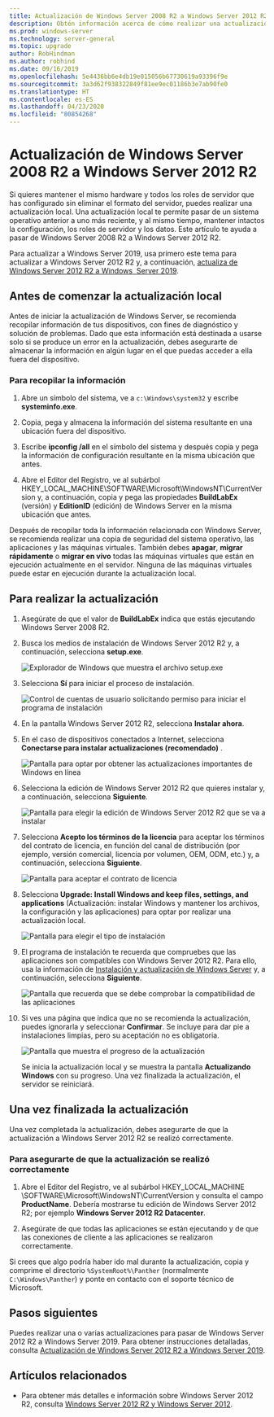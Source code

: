 ```yaml
---
title: Actualización de Windows Server 2008 R2 a Windows Server 2012 R2 | Microsoft Docs
description: Obtén información acerca de cómo realizar una actualización local para pasar de Windows Server 2008 R2 a Windows Server 2012 R2.
ms.prod: windows-server
ms.technology: server-general
ms.topic: upgrade
author: RobHindman
ms.author: robhind
ms.date: 09/16/2019
ms.openlocfilehash: 5e4436bb6e4db19e015056b67730619a93396f9e
ms.sourcegitcommit: 3a3d62f938322849f81ee9ec01186b3e7ab90fe0
ms.translationtype: HT
ms.contentlocale: es-ES
ms.lasthandoff: 04/23/2020
ms.locfileid: "80854268"
---
```

# <a name="upgrade-windows-server-2008-r2-to-windows-server-2012-r2"></a>Actualización de Windows Server 2008 R2 a Windows Server 2012 R2

Si quieres mantener el mismo hardware y todos los roles de servidor que has configurado sin eliminar el formato del servidor, puedes realizar una actualización local. Una actualización local te permite pasar de un sistema operativo anterior a uno más reciente, y al mismo tiempo, mantener intactos la configuración, los roles de servidor y los datos. Este artículo te ayuda a pasar de Windows Server 2008 R2 a Windows Server 2012 R2.

Para actualizar a Windows Server 2019, usa primero este tema para actualizar a Windows Server 2012 R2 y, a continuación, [actualiza de Windows Server 2012 R2 a Windows  Server 2019](upgrade-2012r2-to-2019.md).

## <a name="before-you-begin-your-in-place-upgrade"></a>Antes de comenzar la actualización local

Antes de iniciar la actualización de Windows Server, se recomienda recopilar información de tus dispositivos, con fines de diagnóstico y solución de problemas. Dado que esta información está destinada a usarse solo si se produce un error en la actualización, debes asegurarte de almacenar la información en algún lugar en el que puedas acceder a ella fuera del dispositivo.

### <a name="to-collect-your-info"></a>Para recopilar la información

1. Abre un símbolo del sistema, ve a `c:\Windows\system32` y escribe **systeminfo.exe**.

2. Copia, pega y almacena la información del sistema resultante en una ubicación fuera del dispositivo.

3. Escribe **ipconfig /all** en el símbolo del sistema y después copia y pega la información de configuración resultante en la misma ubicación que antes.

4. Abre el Editor del Registro, ve al subárbol HKEY_LOCAL_MACHINE\SOFTWARE\Microsoft\WindowsNT\CurrentVersion y, a continuación, copia y pega las propiedades **BuildLabEx** (versión) y **EditionID** (edición) de Windows Server en la misma ubicación que antes.

Después de recopilar toda la información relacionada con Windows Server, se recomienda realizar una copia de seguridad del sistema operativo, las aplicaciones y las máquinas virtuales. También debes **apagar**, **migrar rápidamente** o **migrar en vivo** todas las máquinas virtuales que están en ejecución actualmente en el servidor. Ninguna de las máquinas virtuales puede estar en ejecución durante la actualización local.

## <a name="to-perform-the-upgrade"></a>Para realizar la actualización

1. Asegúrate de que el valor de **BuildLabEx** indica que estás ejecutando Windows Server 2008 R2.

2. Busca los medios de instalación de Windows Server 2012 R2 y, a continuación, selecciona **setup.exe**.

    ![Explorador de Windows que muestra el archivo setup.exe](media/upgrade-2008r2-2012r2/setup-2012r2.png)

3. Selecciona **Sí** para iniciar el proceso de instalación.

    ![Control de cuentas de usuario solicitando permiso para iniciar el programa de instalación](media/upgrade-2008r2-2012r2/start-setup-uac-box.png)

4. En la pantalla Windows Server 2012 R2, selecciona **Instalar ahora**.

5. En el caso de dispositivos conectados a Internet, selecciona **Conectarse para instalar actualizaciones (recomendado)** .

    ![Pantalla para optar por obtener las actualizaciones importantes de Windows en línea](media/upgrade-2008r2-2012r2/imp-updates-win-setup.png)

6. Selecciona la edición de Windows Server 2012 R2 que quieres instalar y, a continuación, selecciona **Siguiente**.

    ![Pantalla para elegir la edición de Windows Server 2012 R2 que se va a instalar](media/upgrade-2008r2-2012r2/select-os-edition.png)

7. Selecciona **Acepto los términos de la licencia** para aceptar los términos del contrato de licencia, en función del canal de distribución (por ejemplo, versión comercial, licencia por volumen, OEM, ODM, etc.) y, a continuación, selecciona **Siguiente**.

    ![Pantalla para aceptar el contrato de licencia](media/upgrade-2008r2-2012r2/license-terms.png)

8. Selecciona **Upgrade: Install Windows and keep files, settings, and applications** (Actualización: instalar Windows y mantener los archivos, la configuración y las aplicaciones) para optar por realizar una actualización local.

    ![Pantalla para elegir el tipo de instalación](media/upgrade-2008r2-2012r2/choose-install-upgrade.png)

9. El programa de instalación te recuerda que compruebes que las aplicaciones son compatibles con Windows Server 2012 R2. Para ello, usa la información de [Instalación y actualización de Windows Server](https://docs.microsoft.com/windows-server/get-started/installation-and-upgrade) y, a continuación, selecciona **Siguiente**.

    ![Pantalla que recuerda que se debe comprobar la compatibilidad de las aplicaciones](media/upgrade-2008r2-2012r2/compatibility-report.png)

10. Si ves una página que indica que no se recomienda la actualización, puedes ignorarla y seleccionar **Confirmar**. Se incluye para dar pie a instalaciones limpias, pero su aceptación no es obligatoria.

    ![Pantalla que muestra el progreso de la actualización](media/upgrade-2008r2-2012r2/upgrading-windows-with-progress.png)

    Se inicia la actualización local y se muestra la pantalla **Actualizando Windows** con su progreso. Una vez finalizada la actualización, el servidor se reiniciará.

## <a name="after-your-upgrade-is-done"></a>Una vez finalizada la actualización

Una vez completada la actualización, debes asegurarte de que la actualización a Windows Server 2012 R2 se realizó correctamente.

### <a name="to-make-sure-your-upgrade-was-successful"></a>Para asegurarte de que la actualización se realizó correctamente

1. Abre el Editor del Registro, ve al subárbol HKEY_LOCAL_MACHINE \SOFTWARE\Microsoft\WindowsNT\CurrentVersion y consulta el campo **ProductName**. Debería mostrarse tu edición de Windows Server 2012 R2; por ejemplo **Windows Server 2012 R2 Datacenter**.

2. Asegúrate de que todas las aplicaciones se están ejecutando y de que las conexiones de cliente a las aplicaciones se realizaron correctamente.

Si crees que algo podría haber ido mal durante la actualización, copia y comprime el directorio `%SystemRoot%\Panther` (normalmente `C:\Windows\Panther`) y ponte en contacto con el soporte técnico de Microsoft.

## <a name="next-steps"></a>Pasos siguientes

Puedes realizar una o varias actualizaciones para pasar de Windows Server 2012 R2 a Windows Server 2019. Para obtener instrucciones detalladas, consulta [Actualización de Windows Server 2012 R2 a Windows Server 2019](upgrade-2012r2-to-2019.md).

## <a name="related-articles"></a>Artículos relacionados

- Para obtener más detalles e información sobre Windows Server 2012 R2, consulta [Windows Server 2012 R2 y Windows Server 2012](https://docs.microsoft.com/previous-versions/windows/it-pro/windows-server-2012-R2-and-2012/hh801901(v=ws.11)).
